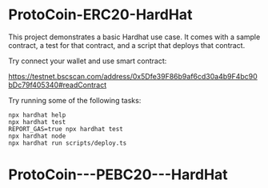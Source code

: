 # ProtoCoin-ERC20-HardHat

This project demonstrates a basic Hardhat use case. It comes with a sample contract, a test for that contract, and a script that deploys that contract.

Try connect your wallet and use smart contract:

https://testnet.bscscan.com/address/0x5Dfe39F86b9af6cd30a4b9F4bc90bDc79f405340#readContract

Try running some of the following tasks:

```shell
npx hardhat help
npx hardhat test
REPORT_GAS=true npx hardhat test
npx hardhat node
npx hardhat run scripts/deploy.ts
```
# ProtoCoin---PEBC20---HardHat

